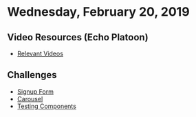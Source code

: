 Wednesday, February 20, 2019
=====================
## Video Resources (Echo Platoon)
* [Relevant Videos](https://www.youtube.com/watch?v=1i8d7BedU74&list=PLu0CiQ7bzwESe1sVzheSxtSc40OvYOK3Z)

Challenges
----------
* [Signup Form](https://github.com/golfplatoon/signup-form)
* [Carousel](https://github.com/golfplatoon/carousel)
* [Testing Components](https://github.com/golfplatoon/testing-components)
